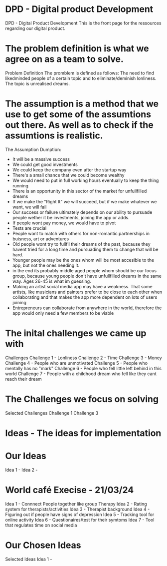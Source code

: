 # DPD - Digital product Development

DPD - Digital Product Development
This is the front page for the ressources regarding our digital product.

# The problem definition is what we agree on as a team to solve. 
Problem Definition
The promblem is defined as follows: The need to find likedminded people of a certain topic and to eliminate/deminish lonliness. The topic is unrealised dreams. 

# The assumption is a method that we use to get some of the assumtions out there. As well as to check if the assumtions is realistic.  
The Assumption Dumption:
- It will be a massive success
- We could get good investments
- We could keep the company even after the startup way
- There's a small chance that we could become wealthy
- We would need to put in full working hours eventually to keep the thing running
- There is an opportunity in this sector of the market for unfullfilled dreams
- If we make the "Right It" we will succeed, but if we make whatever we want, we will fail
- Our success or failure ultimately depends on our ability to pursuade people wether it be investments, joining the app or adds. 
- If people wont pay money, we would have to pivot
- Tests are crucial
- People want to match with others for non-romantic partnerships in buisness, art or adventures
- Old people wont try to fullfil their dreams of the past, because they havent tried for a long time and pursuading them to change that will be hard. 
- Younger people may be the ones whom will be most accesible to the app, but not the ones needing it. 
- in the end its probably middle aged people whom should be our focus group, because young people don't have unfullfilled dreams in the same way. Ages 26-45 is what im guessing. 
- Making an artist social media app may have a weakness. That some artists, like musicians and painters prefer to be close to each other when collaborating and that makes the app more dependent on lots of users joining
- Entrepreneurs can collaborate from anywhere in the world, therefore the app would only need a few members to be viable
 
# The inital challenges we came up with
Challenges
Challenge 1 - Lonliness
Challenge 2 - Time 
Challenge 3 - Money 
Challenge 4 - People who are unmotivated
Challenge 5 - People who mentally has no "mark"
Challenge 6 - People who fell little left behind in this world
Challenge 7 - People with a childhood dream who fell like they cant reach their dream

# The Challenges we focus on solving
Selected Challenges
Challenge 1 
Challenge 3

# Ideas - The ideas for implementation  
# Our Ideas
Idea 1 - 
Idea 2 - 

# World café Execise - 21/03/24 
Idea 1 - Connnect People together like group Therapy
Idea 2 - Rating system for therapists/activities
Idea 3 - Therapist background
Idea 4 - Figuring out if people have signs of depression
Idea 5 - Tracking tool for online activity 
Idea 6 - Questionaires/test for their symtoms 
Idea 7 - Tool that regulates time on social media

# Our Chosen Ideas
Selected Ideas
Idea 1 - 
